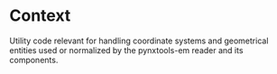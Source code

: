 # Context

Utility code relevant for handling coordinate systems and geometrical entities
used or normalized by the pynxtools-em reader and its components.
